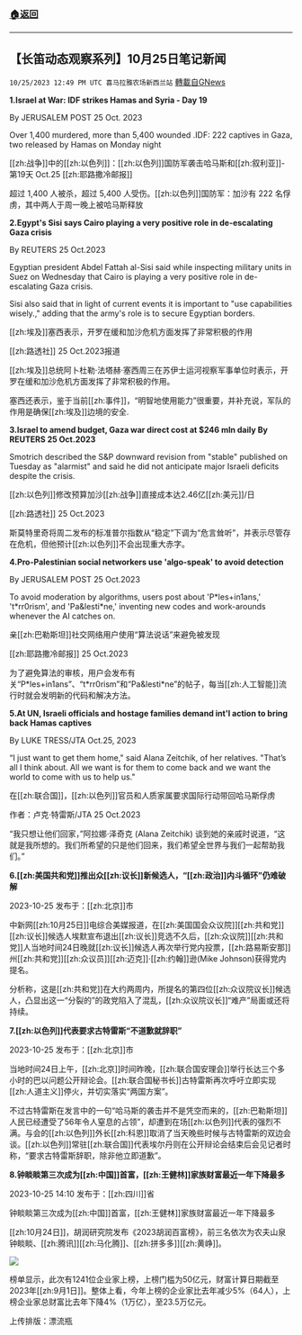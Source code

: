 ###  [:house:返回](README.md)
---


## 【长笛动态观察系列】10月25日笔记新闻
`10/25/2023 12:49 PM UTC 喜马拉雅农场新西兰站` [轉載自GNews](https://gnews.org/articles/1879126)

           


**1.Israel at War: IDF strikes Hamas and Syria - Day 19**

 By JERUSALEM POST  25 Oct. 2023

Over 1,400 murdered, more than 5,400 wounded .IDF: 222 captives in Gaza, two released by Hamas on Monday night

[[zh:战争]]中的[[zh:以色列]]：[[zh:以色列]]国防军袭击哈马斯和[[zh:叙利亚]]\-第19天 Oct.25 [[zh:耶路撒冷邮报]]

超过 1,400 人被杀，超过 5,400 人受伤。[[zh:以色列]]国防军：加沙有 222 名俘虏，其中两人于周一晚上被哈马斯释放

**2.Egypt's Sisi says Cairo playing a very positive role in de-escalating Gaza crisis**

By REUTERS 25 Oct.2023

Egyptian president Abdel Fattah al-Sisi said while inspecting military units in Suez on Wednesday that Cairo is playing a very positive role in de-escalating Gaza crisis.

Sisi also said that in light of current events it is important to "use capabilities wisely.," adding that the army's role is to secure Egyptian borders.

[[zh:埃及]]塞西表示，开罗在缓和加沙危机方面发挥了非常积极的作用

[[zh:路透社]] 25 Oct.2023报道

[[zh:埃及]]总统阿卜杜勒·法塔赫·塞西周三在苏伊士运河视察军事单位时表示，开罗在缓和加沙危机方面发挥了非常积极的作用。

塞西还表示，鉴于当前[[zh:事件]]，“明智地使用能力”很重要，并补充说，军队的作用是确保[[zh:埃及]]边境的安全.

**3.Israel to amend budget, Gaza war direct cost at $246 mln daily By REUTERS 25 Oct.2023**

Smotrich described the S&P downward revision from "stable" published on Tuesday as "alarmist" and said he did not anticipate major Israeli deficits despite the crisis.

[[zh:以色列]]修改预算加沙[[zh:战争]]直接成本达2.46亿[[zh:美元]]/日

[[zh:路透社]] 25 Oct.2023

斯莫特里奇将周二发布的标准普尔指数从“稳定”下调为“危言耸听”，并表示尽管存在危机，但他预计[[zh:以色列]]不会出现重大赤字。

**4.Pro-Palestinian social networkers use 'algo-speak' to avoid detection**

By JERUSALEM POST 25 Oct.2023

To avoid moderation by algorithms, users post about 'P\*les+in1ans,' 't\*rr0rism', and 'Pa&lesti\*ne,' inventing new codes and work-arounds whenever the AI catches on.

亲[[zh:巴勒斯坦]]社交网络用户使用“算法说话”来避免被发现

[[zh:耶路撒冷邮报]] 25 Oct.2023

为了避免算法的审核，用户会发布有关“P\*les+in1ans”、“t\*rr0rism”和“Pa&lesti\*ne”的帖子，每当[[zh:人工智能]]流行时就会发明新的代码和解决方法。

**5.At UN, Israeli officials and hostage families demand int'l action to bring back Hamas captives**

By LUKE TRESS/JTA Oct.25, 2023

“I just want to get them home," said Alana Zeitchik, of her relatives. "That’s all I think about. All we want is for them to come back and we want the world to come with us to help us."

在[[zh:联合国]]，[[zh:以色列]]官员和人质家属要求国际行动带回哈马斯俘虏

作者：卢克·特雷斯/JTA 25 Oct.2023

“我只想让他们回家，”阿拉娜·泽奇克 (Alana Zeitchik) 谈到她的亲戚时说道，“这就是我所想的。我们所希望的只是他们回来，我们希望全世界与我们一起帮助我们。”

**6.[[zh:美国共和党]]推出众[[zh:议长]]新候选人，“[[zh:政治]]内斗循环”仍难破解**

2023-10-25 发布于：[[zh:北京]]市

中新网[[zh:10月25日]]电综合美媒报道，在[[zh:美国国会众议院]][[zh:共和党]][[zh:议长]]候选人埃默宣布退出[[zh:议长]]竞选不久后，[[zh:众议院]][[zh:共和党]]人当地时间24日晚就[[zh:议长]]候选人再次举行党内投票，[[zh:路易斯安那]]州[[zh:共和党]][[zh:众议员]][[zh:迈克]]·[[zh:约翰]]逊(Mike Johnson)获得党内提名。

分析称，这是[[zh:共和党]]在大约两周内，所提名的第四位[[zh:众议院议长]]候选人，凸显出这一“分裂的”的政党陷入了混乱，[[zh:众议院议长]]“难产”局面或还将持续。

**7.[[zh:以色列]]代表要求古特雷斯“不道歉就辞职”**

2023-10-25 发布于：[[zh:北京]]市

当地时间24日上午，[[zh:北京]]时间昨晚，[[zh:联合国安理会]]举行长达三个多小时的巴以问题公开辩论会。[[zh:联合国秘书长]]古特雷斯再次呼吁立即实现[[zh:人道主义]]停火，并切实落实“两国方案”。

不过古特雷斯在发言中的一句“哈马斯的袭击并不是凭空而来的，[[zh:巴勒斯坦]]人民已经遭受了56年令人窒息的占领”，却遭到在场[[zh:以色列]]代表的强烈不满。与会的[[zh:以色列]]外长[[zh:科恩]]取消了当天晚些时候与古特雷斯的双边会谈。[[zh:以色列]]常驻[[zh:联合国]]代表埃尔丹则在公开辩论会结束后会见记者时称，“要求古特雷斯辞职，除非他立即道歉”。

**8.钟睒睒第三次成为[[zh:中国]]首富，[[zh:王健林]]家族财富最近一年下降最多**

2023-10-25 14:10 发布于：[[zh:四川]]省

钟睒睒第三次成为[[zh:中国]]首富，[[zh:王健林]]家族财富最近一年下降最多

[[zh:10月24日]]，胡润研究院发布《2023胡润百富榜》，前三名依次为农夫山泉钟睒睒、[[zh:腾讯]][[zh:马化腾]]、[[zh:拼多多]][[zh:黄峥]]。

![](ipfs://QmTmkeMzhxRHRMXH2AvLS7pBwkTPXgAjKom7broXUTQLns?.png)


榜单显示，此次有1241位企业家上榜，上榜门槛为50亿元，财富计算日期截至2023年[[zh:9月1日]]。整体上看，今年上榜的企业家比去年减少5%（64人），上榜企业家总财富比去年下降4%（1万亿），至23.5万亿元。

上传排版：漂流瓶

